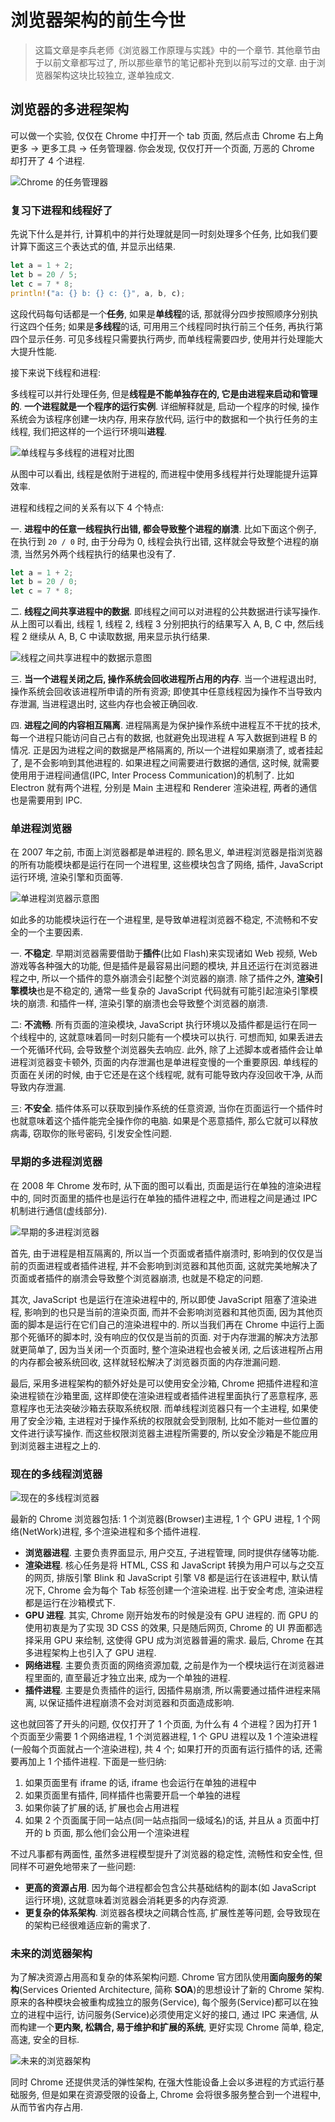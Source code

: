 # 浏览器架构的前生今世

> 这篇文章是李兵老师《浏览器工作原理与实践》中的一个章节. 其他章节由于以前文章都写过了, 所以那些章节的笔记都补充到以前写过的文章. 由于浏览器架构这块比较独立, 遂单独成文.

## 浏览器的多进程架构

可以做一个实验, 仅仅在 Chrome 中打开一个 tab 页面, 然后点击 Chrome 右上角更多 -> 更多工具 -> 任务管理器. 你会发现, 仅仅打开一个页面, 万恶的 Chrome 却打开了 4 个进程.

![Chrome 的任务管理器](https://edge.yancey.app/beg/ixkja0ki-1649334747108.webp)

### 复习下进程和线程好了

先说下什么是并行, 计算机中的并行处理就是同一时刻处理多个任务, 比如我们要计算下面这三个表达式的值, 并显示出结果.

```rust
let a = 1 + 2;
let b = 20 / 5;
let c = 7 * 8;
println!("a: {} b: {} c: {}", a, b, c);
```

这段代码每句话都是一个**任务**, 如果是**单线程**的话, 那就得分四步按照顺序分别执行这四个任务; 如果是**多线程**的话, 可用用三个线程同时执行前三个任务, 再执行第四个显示任务. 可见多线程只需要执行两步, 而单线程需要四步, 使用并行处理能大大提升性能.

接下来说下线程和进程:

多线程可以并行处理任务, 但是**线程是不能单独存在的, 它是由进程来启动和管理的**. **一个进程就是一个程序的运行实例**. 详细解释就是, 启动一个程序的时候, 操作系统会为该程序创建一块内存, 用来存放代码, 运行中的数据和一个执行任务的主线程, 我们把这样的一个运行环境叫**进程**.

![单线程与多线程的进程对比图](https://edge.yancey.app/beg/45mbfggp-1649400608448.webp)

从图中可以看出, 线程是依附于进程的, 而进程中使用多线程并行处理能提升运算效率.

进程和线程之间的关系有以下 4 个特点:

一. **进程中的任意一线程执行出错, 都会导致整个进程的崩溃**. 比如下面这个例子, 在执行到 `20 / 0` 时, 由于分母为 0, 线程会执行出错, 这样就会导致整个进程的崩溃, 当然另外两个线程执行的结果也没有了.

```rust
let a = 1 + 2;
let b = 20 / 0;
let c = 7 * 8;
```

二. **线程之间共享进程中的数据**. 即线程之间可以对进程的公共数据进行读写操作. 从上图可以看出, 线程 1, 线程 2, 线程 3 分别把执行的结果写入 A, B, C 中, 然后线程 2 继续从 A, B, C 中读取数据, 用来显示执行结果.

![线程之间共享进程中的数据示意图](https://edge.yancey.app/beg/4ohgmhjk-1649407511401.webp)

三. **当一个进程关闭之后, 操作系统会回收进程所占用的内存**. 当一个进程退出时, 操作系统会回收该进程所申请的所有资源; 即使其中任意线程因为操作不当导致内存泄漏, 当进程退出时, 这些内存也会被正确回收.

四. **进程之间的内容相互隔离**. 进程隔离是为保护操作系统中进程互不干扰的技术, 每一个进程只能访问自己占有的数据, 也就避免出现进程 A 写入数据到进程 B 的情况. 正是因为进程之间的数据是严格隔离的, 所以一个进程如果崩溃了, 或者挂起了, 是不会影响到其他进程的. 如果进程之间需要进行数据的通信, 这时候, 就需要使用用于进程间通信(IPC, Inter Process Communication)的机制了. 比如 Electron 就有两个进程, 分别是 Main 主进程和 Renderer 渲染进程, 两者的通信也是需要用到 IPC.

### 单进程浏览器

在 2007 年之前, 市面上浏览器都是单进程的. 顾名思义, 单进程浏览器是指浏览器的所有功能模块都是运行在同一个进程里, 这些模块包含了网络, 插件, JavaScript 运行环境, 渲染引擎和页面等.

![单进程浏览器示意图](https://edge.yancey.app/beg/283t42ke-1649412440942.webp)

如此多的功能模块运行在一个进程里, 是导致单进程浏览器不稳定, 不流畅和不安全的一个主要因素.

一. **不稳定**. 早期浏览器需要借助于**插件**(比如 Flash)来实现诸如 Web 视频, Web 游戏等各种强大的功能, 但是插件是最容易出问题的模块, 并且还运行在浏览器进程之中, 所以一个插件的意外崩溃会引起整个浏览器的崩溃. 除了插件之外, **渲染引擎模块**也是不稳定的, 通常一些复杂的 JavaScript 代码就有可能引起渲染引擎模块的崩溃. 和插件一样, 渲染引擎的崩溃也会导致整个浏览器的崩溃.

二: **不流畅**. 所有页面的渲染模块, JavaScript 执行环境以及插件都是运行在同一个线程中的, 这就意味着同一时刻只能有一个模块可以执行. 可想而知, 如果丢进去一个死循环代码, 会导致整个浏览器失去响应. 此外, 除了上述脚本或者插件会让单进程浏览器变卡顿外, 页面的内存泄漏也是单进程变慢的一个重要原因. 单线程的页面在关闭的时候, 由于它还是在这个线程呢, 就有可能导致内存没回收干净, 从而导致内存泄漏.

三: **不安全**. 插件体系可以获取到操作系统的任意资源, 当你在页面运行一个插件时也就意味着这个插件能完全操作你的电脑. 如果是个恶意插件, 那么它就可以释放病毒, 窃取你的账号密码, 引发安全性问题.

### 早期的多进程浏览器

在 2008 年 Chrome 发布时, 从下面的图可以看出, 页面是运行在单独的渲染进程中的, 同时页面里的插件也是运行在单独的插件进程之中, 而进程之间是通过 IPC 机制进行通信(虚线部分).

![早期的多进程浏览器](https://edge.yancey.app/beg/hprubuxd-1649413696374.webp)

首先, 由于进程是相互隔离的, 所以当一个页面或者插件崩溃时, 影响到的仅仅是当前的页面进程或者插件进程, 并不会影响到浏览器和其他页面, 这就完美地解决了页面或者插件的崩溃会导致整个浏览器崩溃, 也就是不稳定的问题.

其次, JavaScript 也是运行在渲染进程中的, 所以即使 JavaScript 阻塞了渲染进程, 影响到的也只是当前的渲染页面, 而并不会影响浏览器和其他页面, 因为其他页面的脚本是运行在它们自己的渲染进程中的. 所以当我们再在 Chrome 中运行上面那个死循环的脚本时, 没有响应的仅仅是当前的页面. 对于内存泄漏的解决方法那就更简单了, 因为当关闭一个页面时, 整个渲染进程也会被关闭, 之后该进程所占用的内存都会被系统回收, 这样就轻松解决了浏览器页面的内存泄漏问题.

最后, 采用多进程架构的额外好处是可以使用安全沙箱, Chrome 把插件进程和渲染进程锁在沙箱里面, 这样即使在渲染进程或者插件进程里面执行了恶意程序, 恶意程序也无法突破沙箱去获取系统权限. 而单线程浏览器只有一个主进程, 如果使用了安全沙箱, 主进程对于操作系统的权限就会受到限制, 比如不能对一些位置的文件进行读写操作. 而这些权限浏览器主进程所需要的, 所以安全沙箱是不能应用到浏览器主进程之上的.

### 现在的多线程浏览器

![现在的多线程浏览器](https://edge.yancey.app/beg/3j1n6wh5-1649414603488.webp)

最新的 Chrome 浏览器包括: 1 个浏览器(Browser)主进程, 1 个 GPU 进程, 1 个网络(NetWork)进程, 多个渲染进程和多个插件进程.

- **浏览器进程**. 主要负责界面显示, 用户交互, 子进程管理, 同时提供存储等功能.
- **渲染进程**. 核心任务是将 HTML, CSS 和 JavaScript 转换为用户可以与之交互的网页, 排版引擎 Blink 和 JavaScript 引擎 V8 都是运行在该进程中, 默认情况下, Chrome 会为每个 Tab 标签创建一个渲染进程. 出于安全考虑, 渲染进程都是运行在沙箱模式下.
- **GPU 进程**. 其实, Chrome 刚开始发布的时候是没有 GPU 进程的. 而 GPU 的使用初衷是为了实现 3D CSS 的效果, 只是随后网页, Chrome 的 UI 界面都选择采用 GPU 来绘制, 这使得 GPU 成为浏览器普遍的需求. 最后, Chrome 在其多进程架构上也引入了 GPU 进程.
- **网络进程**. 主要负责页面的网络资源加载, 之前是作为一个模块运行在浏览器进程里面的, 直至最近才独立出来, 成为一个单独的进程.
- **插件进程**. 主要是负责插件的运行, 因插件易崩溃, 所以需要通过插件进程来隔离, 以保证插件进程崩溃不会对浏览器和页面造成影响.

这也就回答了开头的问题, 仅仅打开了 1 个页面, 为什么有 4 个进程？因为打开 1 个页面至少需要 1 个网络进程, 1 个浏览器进程, 1 个 GPU 进程以及 1 个渲染进程(一般每个页面就占一个渲染进程), 共 4 个; 如果打开的页面有运行插件的话, 还需要再加上 1 个插件进程. 下面是一些归纳:

1. 如果页面里有 iframe 的话, iframe 也会运行在单独的进程中
2. 如果页面里有插件, 同样插件也需要开启一个单独的进程
3. 如果你装了扩展的话, 扩展也会占用进程
4. 如果 2 个页面属于同一站点(同一站点指同一级域名)的话, 并且从 a 页面中打开的 b 页面, 那么他们会公用一个渲染进程

不过凡事都有两面性, 虽然多进程模型提升了浏览器的稳定性, 流畅性和安全性, 但同样不可避免地带来了一些问题:

- **更高的资源占用**. 因为每个进程都会包含公共基础结构的副本(如 JavaScript 运行环境), 这就意味着浏览器会消耗更多的内存资源.
- **更复杂的体系架构**. 浏览器各模块之间耦合性高, 扩展性差等问题, 会导致现在的架构已经很难适应新的需求了.

### 未来的浏览器架构

为了解决资源占用高和复杂的体系架构问题. Chrome 官方团队使用**面向服务的架构**(Services Oriented Architecture, 简称 **SOA**)的思想设计了新的 Chrome 架构. 原来的各种模块会被重构成独立的服务(Service), 每个服务(Service)都可以在独立的进程中运行, 访问服务(Service)必须使用定义好的接口, 通过 IPC 来通信, 从而构建一个**更内聚, 松耦合, 易于维护和扩展的系统**, 更好实现 Chrome 简单, 稳定, 高速, 安全的目标.

![未来的浏览器架构](https://edge.yancey.app/beg/tsjtf0wy-1649501921729.webp)

同时 Chrome 还提供灵活的弹性架构, 在强大性能设备上会以多进程的方式运行基础服务, 但是如果在资源受限的设备上, Chrome 会将很多服务整合到一个进程中, 从而节省内存占用.
